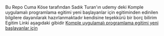 Bu Repo Cuma Köse tarafından Sadık Turan'ın 
udemy deki 
Komple uygulamalı programlama egitimi yeni başlayanlar için egitiminden edinilen bilgilere dayanılarak hazırlanmaktadır
kendisine teşekkürü bir borç bilirim
Egitim Linki aşagıdaki gibidir
<a href="https://www.udemy.com/course/komple-uygulamali-programlama-egitimi-yeni-baslayanlar" target="_blank">Komple uygulamalı programlama egitimi yeni başlayanlar için</a>


<!--
**Repo İçerigi
**1-Veri tipleri
**2-Koşullu İfadeler
**3-İf Else ile Hesap Makinesi Yapımı
**4-Switch Case Tarih İşlemleri
**5-Ternary Operatörü Kullanımı
**6-Döngüler(For) Kullanımı
**7-Döngüler(While) Kullanımı
**8-Döngüler(do-while) Kullanımı



#Her bir dosya birden fazla örnek barındırmaktadır.
#Not : Sürekli Güncellenmektedir.
